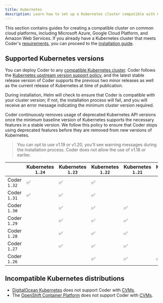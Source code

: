 ```yaml
---
title: Kubernetes
description: Learn how to set up a Kubernetes cluster compatible with Coder.
---
```


This section contains guides for creating a compatible cluster on common cloud
platforms, including Microsoft Azure, Google Cloud Platform, and Amazon Web
Services. If you already have a Kubernetes cluster that meets Coder's
[requirements](../requirements.md), you can proceed to the [installation guide].

## Supported Kubernetes versions

You can deploy Coder to any [compatible Kubernetes cluster]. Coder follows the
[Kubernetes upstream version support policy], and the latest stable release
version of Coder supports the previous two minor releases as well as the current
release of Kubernetes at time of publication.

During installation, Helm will check to ensure that Coder is compatible with
your cluster version; if not, the installation process will fail, and you will
receive an error message indicating the minimum cluster version required.

Coder continuously removes usage of deprecated Kubernetes API versions once the
minimum baseline version of Kubernetes supports the necessary features in a
stable version. We follow this policy to ensure that Coder stops using
deprecated features before they are removed from new versions of Kubernetes.

> You can opt to use v1.19 or v1.20, you'll see warning messages during the
> installation process. Coder does not allow the use of v1.18 or earlier.

<!-- markdownlint-disable -->

|              | Kubernetes `1.24` | Kubernetes `1.23` | Kubernetes `1.22` | Kubernetes `1.21` | Kubernetes `1.20` | Kubernetes `1.19` | Kubernetes `1.18` |
| ------------ | ----------------- | ----------------- | ----------------- | ----------------- | ----------------- | ----------------- | ----------------- |
| Coder `1.32` | ✅                | ✅                | ✅                |                   |                   |                   |                   |
| Coder `1.31` | ✅                | ✅                | ✅                |                   |                   |                   |                   |
| Coder `1.30` |                   | ✅                | ✅                | ✅                |                   |                   |                   |
| Coder `1.29` |                   | ✅                | ✅                | ✅                |                   |                   |                   |
| Coder `1.28` |                   | ✅                | ✅                | ✅                |                   |                   |                   |
| Coder `1.27` |                   | ✅                | ✅                | ✅                |                   |                   |                   |
| Coder `1.26` |                   |                   | ✅                | ✅                | ✅                |                   |                   |

[compatible kubernetes cluster]: ../requirements.md
[kubernetes upstream version support policy]:
  https://kubernetes.io/docs/setup/release/version-skew-policy/
[installation guide]: ../installation.md

<!-- markdownlint-restore -->

<children></children>

## Incompatible Kubernetes distributions

- [DigitalOcean Kubernetes](https://www.digitalocean.com/products/kubernetes/)
  does not support Coder with [CVMs](../../admin/workspace-management/cvms).
- The [OpenShift Container Platform](openshift.md) does not support Coder with
  [CVMs](../../admin/workspace-management/cvms).

